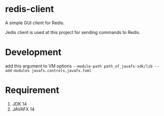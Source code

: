 # redis-client
A simple GUI client for Redis.

Jedis client is used at this project for sending commands to Redis. 

# Development
add this argument to VM options
`--module-path path_of_javafx-sdk/lib --add-modules javafx.controls,javafx.fxml`

# Requirement
1. JDK 14
2. JAVAFX 14

